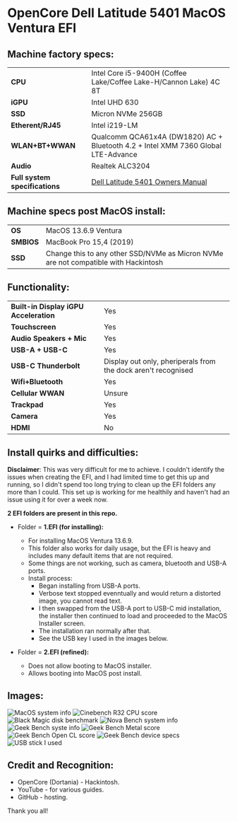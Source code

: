 # OpenCore Dell Latitude 5401 MacOS Ventura EFI

## Machine factory specs:
| | |
|-|-|
|**CPU**|Intel Core i5-9400H (Coffee Lake/Coffee Lake-H/Cannon Lake) 4C 8T|
|**iGPU**|Intel UHD 630|
|**SSD**|Micron NVMe 256GB|
|**Etherent/RJ45**|Intel i219-LM|
|**WLAN+BT+WWAN**|Qualcomm QCA61x4A (DW1820) AC + Bluetooth 4.2 + Intel XMM 7360 Global LTE-Advance|
|**Audio**|Realtek ALC3204|
|**Full system specifications**|[Dell Latitude 5401 Owners Manual](Dell_latitude_5401_owners_manual.pdf)|

## Machine specs post MacOS install:
| | |
|-|-|
|**OS**|MacOS 13.6.9 Ventura|
|**SMBIOS**|MacBook Pro 15,4 (2019)|
|**SSD**|Change this to any other SSD/NVMe as Micron NVMe are not compatible with Hackintosh|

## Functionality:
| | |
|-|-|
|**Built-in Display iGPU Acceleration**|Yes|
|**Touchscreen**|Yes|
|**Audio Speakers + Mic**|Yes|
|**USB-A + USB-C**|Yes|
|**USB-C Thunderbolt**|Display out only, pheriperals from the dock aren't recognised|
|**Wifi+Bluetooth**|Yes|
|**Cellular WWAN**|Unsure|
|**Trackpad**|Yes|
|**Camera**|Yes|
|**HDMI**|No|

## Install quirks and difficulties:
**Disclaimer**: This was very difficult for me to achieve. I couldn't identify the issues when creating the EFI, and I had limited time to get this up and running, so I didn't spend too long trying to clean up the EFI folders any more than I could. This set up is working for me healthily and haven't had an issue using it for over a week now.

**2 EFI folders are present in this repo.**
- Folder = **1.EFI (for installing):** 
    - For installing MacOS Ventura 13.6.9.
    - This folder also works for daily usage, but the EFI is heavy and includes many default items that are not required.
    - Some things are not working, such as camera, bluetooth and USB-A ports.
    - Install process:
        - Began installing from USB-A ports.
        - Verbose text stopped evenntually and would return a distorted image, you cannot read text.
        - I then swapped from the USB-A port to USB-C mid installation, the installer then continued to load and proceeded to the MacOS Installer screen. 
        - The installation ran normally after that.
        - See the USB key I used in the images below.

- Folder = **2.EFI (refined):**
    - Does not allow booting to MacOS installer.
    - Allows booting into MacOS post install.

## Images:
![MacOS system info](Images/1.MacOS-SystemInfo.png)
![Cinebench R32 CPU score](Images/2.CineBenchR32-CpuSpecs.png)
![Black Magic disk benchmark](Images/3.BlackMagic-NVMeSpeedTest.png)
![Nova Bench system info](Images/4.NovaBench5.5.3-SystemSPecs.png)
![Geek Bench syste info](Images/5.GeekBench-1-CpuSpecs.png)
![Geek Bench Metal score](Images/5.GeekBench-2-MetalResults.png)
![Geek Bench Open CL score](Images/5.GeekBench-2-OpenCLResults.png)
![Geek Bench device specs](Images/5.GeekBench-3-DeviceSpecs.png)
![USB stick I used](Images/6.USB_stick_used.png)

## Credit and Recognition:
- OpenCore (Dortania) - Hackintosh.
- YouTube - for various guides.
- GitHub - hosting.

Thank you all!

